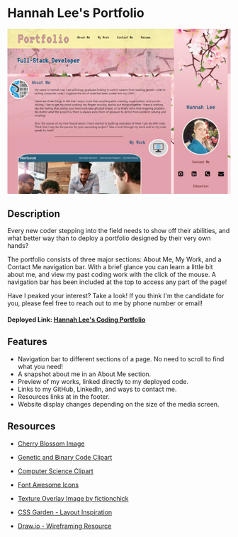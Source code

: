 # Hannah Lee's Portfolio

![Hannah Lee's Portfolio Webpage](./assets/images/portfolio-deployed-website.png)

## Description 
Every new coder stepping into the field needs to show off their abilities, and what better way than to deploy a portfolio designed by their very own hands? 

The portfolio consists of three major sections: About Me, My Work, and a Contact Me navigation bar. With a brief glance you can learn a little bit about me, and view my past coding work with the click of the mouse. A navigation bar has been included at the top to access any part of the page!

Have I peaked your interest? Take a look! If you think I'm the candidate for you, please feel free to reach out to me by phone number or email!

#### Deployed Link: [Hannah Lee's Coding Portfolio](https://hanlee-311.github.io/hannah-lee-portfolio/)


## Features
- Navigation bar to different sections of a page. No need to scroll to find what you need!
- A snapshot about me in an About Me section.
- Preview of my works, linked directly to my deployed code. 
- Links to my GitHub, LinkedIn, and ways to contact me. 
- Resources links at in the footer. 
- Website display changes depending on the size of the media screen. 

## Resources

- [Cherry Blossom Image](https://www.kindpng.com/imgv/iRxbRm_cherry-blossom-png-free-download-cherry-blossom-tree/)

- [Genetic and Binary Code Clipart](https://www.clipartmax.com/middle/m2H7G6Z5d3b1K9d3_dna-code-icon-clipart-dna-genetics-dna-binary/)

- [Computer Science Clipart](https://www.clipartmax.com/middle/m2i8H7i8G6H7N4b1_technology-enhanced-science-investigations-computer-science-logo-png/)

- [Font Awesome Icons](https://fontawesome.com/v4.7.0/)

- [Texture Overlay Image by fictionchick](https://www.deviantart.com/fictionchick/art/Grunge-Texture-Overlay-PNG-428805936)

- [CSS Garden - Layout Inspiration](http://www.csszengarden.com/215/)

- [Draw.io - Wireframing Resource](https://app.diagrams.net/)

